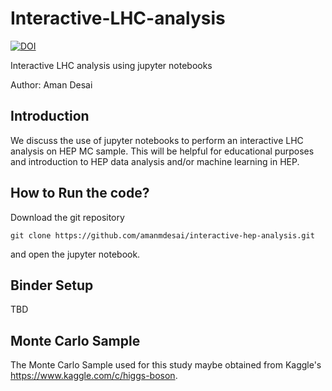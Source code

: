 
# Interactive-LHC-analysis

[![DOI](https://zenodo.org/badge/653583030.svg)](https://zenodo.org/badge/latestdoi/653583030)

Interactive LHC analysis using jupyter notebooks 

Author: Aman Desai

## Introduction

We discuss the use of jupyter notebooks to perform an interactive LHC analysis on HEP MC sample. This will be helpful for educational purposes and introduction to HEP data analysis and/or machine learning in HEP. 


## How to Run the code? 

Download the git repository 

```code
git clone https://github.com/amanmdesai/interactive-hep-analysis.git
```

and open the jupyter notebook.

## Binder Setup 

TBD

## Monte Carlo Sample

The Monte Carlo Sample used for this study maybe obtained from Kaggle's https://www.kaggle.com/c/higgs-boson. 

